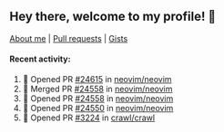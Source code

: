 ## Hey there, welcome to my profile! 👋

[About me](https://seandewar.github.io/)
 | [Pull requests](https://github.com/search?p=1&q=author%3Aseandewar+is%3Apr)
 | [Gists](https://gist.github.com/seandewar)

#### Recent activity:

<!--START_SECTION:activity-->
1. 💪 Opened PR [#24615](https://github.com/neovim/neovim/pull/24615) in [neovim/neovim](https://github.com/neovim/neovim)
2. 🎉 Merged PR [#24558](https://github.com/neovim/neovim/pull/24558) in [neovim/neovim](https://github.com/neovim/neovim)
3. 💪 Opened PR [#24558](https://github.com/neovim/neovim/pull/24558) in [neovim/neovim](https://github.com/neovim/neovim)
4. 💪 Opened PR [#24550](https://github.com/neovim/neovim/pull/24550) in [neovim/neovim](https://github.com/neovim/neovim)
5. 💪 Opened PR [#3224](https://github.com/crawl/crawl/pull/3224) in [crawl/crawl](https://github.com/crawl/crawl)
<!--END_SECTION:activity-->
